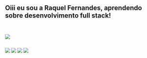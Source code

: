 ## Oiii eu sou a Raquel Fernandes, aprendendo sobre desenvolvimento full stack!

<div style="display: inline_block"><br>
<p aling=left>
  <a href="https://skillicons.dev">
    <img src="https://skillicons.dev/icons?i=js,python,c,dart,html,css,react,nodejs,nextjs,django,docker,latex,vscode" />
  </a>
</p>
</div>
  
##
 
<div> 
  <a href="https://instagram.com/_raquelima_" target="_blank"><img src="https://img.shields.io/badge/-Instagram-%23E4405F?style=for-the-badge&logo=instagram&logoColor=white" target="_blank"></a>
 <a href="https://discord.gg/wagxzStdcR" target="_blank"><img src="https://img.shields.io/badge/Discord-1646?style=for-the-badge&logo=discord&logoColor=white" target="_blank"></a> 
  <a href = "mailto:fernandeslimaraquel@gmail.com"><img src="https://img.shields.io/badge/-Gmail-%23333?style=for-the-badge&logo=gmail&logoColor=white" target="_blank"></a>
  <a href="https://www.linkedin.com/in/rafaella-ballerini-45875016a" target="_blank"><img src="https://img.shields.io/badge/-LinkedIn-%230077B5?style=for-the-badge&logo=linkedin&logoColor=white" target="_blank"></a>  
</div>


